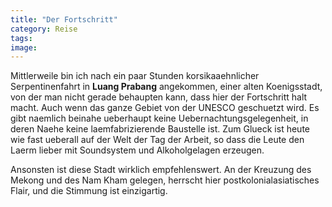 ```yaml
---
title: "Der Fortschritt"
category: Reise
tags: 
image: 
---
```


Mittlerweile bin ich nach ein paar Stunden korsikaaehnlicher Serpentinenfahrt in **Luang Prabang** angekommen, einer alten Koenigsstadt, von der man nicht gerade behaupten kann, dass hier der Fortschritt halt macht. Auch wenn das ganze Gebiet von der UNESCO geschuetzt wird. Es gibt naemlich beinahe ueberhaupt keine Uebernachtungsgelegenheit, in deren Naehe keine laemfabrizierende Baustelle ist. Zum Glueck ist heute wie fast ueberall auf der Welt der Tag der Arbeit, so dass die Leute den Laerm lieber mit Soundsystem und Alkoholgelagen erzeugen.

Ansonsten ist diese Stadt wirklich empfehlenswert. An der Kreuzung des Mekong und des Nam Kham gelegen, herrscht hier postkolonialasiatisches Flair, und die Stimmung ist einzigartig.

